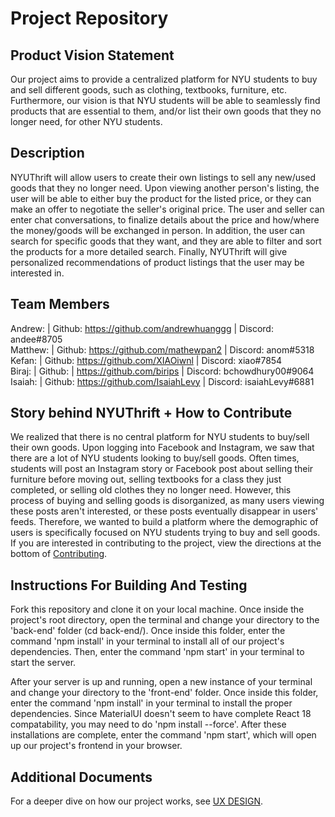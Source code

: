 # Project Repository


## Product Vision Statement 
Our project aims to provide a centralized platform for NYU students to buy and sell different goods, such as clothing, textbooks, furniture, etc. Furthermore, our vision is that NYU students will be able to seamlessly find products that are essential to them, and/or list their own goods that they no longer need, for other NYU students. 

## Description 

NYUThrift will allow users to create their own listings to sell any new/used goods that they no longer need. Upon viewing another person's listing, the user will be able to either buy the product for the listed price, or they can make an offer to negotiate the seller's original price. The user and seller can enter chat conversations, to finalize details about the price and how/where the money/goods will be exchanged in person. In addition, the user can search for specific goods that they want, and they are able to filter and sort the products for a more detailed search. Finally, NYUThrift will give personalized recommendations of product listings that the user may be interested in. 

## Team Members
Andrew: | Github: https://github.com/andrewhuanggg | Discord: andee#8705
<br>
Matthew: | Github: https://github.com/mathewpan2 | Discord: anom#5318
<br>
Kefan: | Github: https://github.com/XIAOiwnl | Discord: xiao#7854
<br>
Biraj: | Github: | https://github.com/birips | Discord: bchowdhury00#9064
<br>
Isaiah: | Github: https://github.com/IsaiahLevy | Discord: isaiahLevy#6881

## Story behind NYUThrift + How to Contribute 
We realized that there is no central platform for NYU students to buy/sell their own goods. Upon logging into Facebook and Instagram, we saw that there are a lot of NYU students looking to buy/sell goods. Often times, students will post an Instagram story or Facebook post about selling their furniture before moving out, selling textbooks for a class they just completed, or selling old clothes they no longer need. However, this process of buying and selling goods is disorganized, as many users viewing these posts aren't interested, or these posts eventually disappear in users' feeds. Therefore, we wanted to build a platform where the demographic of users is specifically focused on NYU students trying to buy and sell goods. If you are interested in contributing to the project, view the directions at the bottom of [Contributing](CONTRIBUTING.md). 

## Instructions For Building And Testing 
Fork this repository and clone it on your local machine. Once inside the project's root directory, open the terminal and change your directory to the 'back-end' folder (cd back-end/). Once inside this folder, enter the command 'npm install' in your terminal to install all of our project's dependencies. Then, enter the command 'npm start' in your terminal to start the server. 

After your server is up and running, open a new instance of your terminal and change your directory to the 'front-end' folder. Once inside this folder, enter the command 'npm install' in your terminal to install the proper dependencies. Since MaterialUI doesn't seem to have complete React 18 compatability, you may need to do 'npm install --force'. After these installations are complete, enter the command 'npm start', which will open up our project's frontend in your browser. 




## Additional Documents
For a deeper dive on how our project works, see [UX DESIGN](UX-DESIGN.md).  

